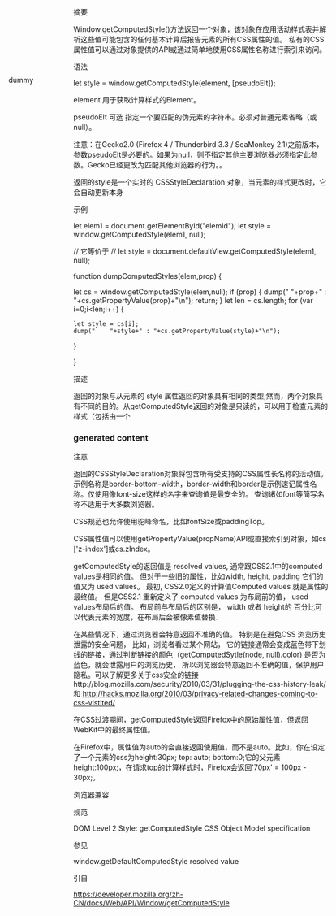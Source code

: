 摘要

Window.getComputedStyle()方法返回一个对象，该对象在应用活动样式表并解析这些值可能包含的任何基本计算后报告元素的所有CSS属性的值。 私有的CSS属性值可以通过对象提供的API或通过简单地使用CSS属性名称进行索引来访问。


语法

let style = window.getComputedStyle(element, [pseudoElt]);

element
 用于获取计算样式的Element。

pseudoElt 可选
指定一个要匹配的伪元素的字符串。必须对普通元素省略（或null）。

注意：在Gecko2.0 (Firefox 4 / Thunderbird 3.3 / SeaMonkey 2.1)之前版本，参数pseudoElt是必要的。如果为null，则不指定其他主要浏览器必须指定此参数。Gecko已经更改为匹配其他浏览器的行为。。

返回的style是一个实时的 CSSStyleDeclaration 对象，当元素的样式更改时，它会自动更新本身


示例

let elem1 = document.getElementById("elemId");
let style = window.getComputedStyle(elem1, null);

// 它等价于
// let style = document.defaultView.getComputedStyle(elem1, null);

<style>
 #elem-container{
   position: absolute;
   left:     100px;
   top:      200px;
   height:   100px;
 }
</style>

<div id="elem-container">dummy</div>
<div id="output"></div>  

<script>
  function getTheStyle(){
    let elem = document.getElementById("elem-container");
    let theCSSprop = window.getComputedStyle(elem,null).getPropertyValue("height");
    document.getElementById("output").innerHTML = theCSSprop;
   }
  getTheStyle();
</script>

function dumpComputedStyles(elem,prop) {

  let cs = window.getComputedStyle(elem,null);
  if (prop) {
    dump("    "+prop+" : "+cs.getPropertyValue(prop)+"\n");
    return;
  }
  let len = cs.length;
  for (var i=0;i<len;i++) {
 
    let style = cs[i];
    dump("    "+style+" : "+cs.getPropertyValue(style)+"\n");
  }

}



描述

返回的对象与从元素的 style  属性返回的对象具有相同的类型;然而，两个对象具有不同的目的。从getComputedStyle返回的对象是只读的，可以用于检查元素的样式（包括由一个<style>元素或一个外部样式表设置的那些样式）。elt.style对象应用于在特定元素上设置样式。

第一个参数必须是Element对象(传递一个非节点元素，如 一个#text 节点， 将会抛出一个错误). 从Gecko 1.9.2   (Firefox 3.6 / Thunderbird 3.1 / Fennec 1.0) 开始, 现在返回的一个在URL周围有引号的URL值，像这样： url("http://foo.com/bar.jpg").


defaultView

在许多在线的演示代码中，getComputedStyle是通过 document.defaultView 对象来调用的。大部分情况下，这是不需要的，因为可以直接通过window对象调用。但有一种情况，你必需要使用 defaultView,  那是在firefox3.6上访问子框架内的样式 。


与伪元素一起使用

getComputedStyle 可以从伪元素拉取样式信息 (比如, ::after, ::before, ::marker, ::line-marker—查看 详情 这里).

<style>
    h3::after {
        content: "rocks!";
    }
</style>

<h3>generated content</h3> 

<script>
    let h3 = document.querySelector('h3'), 
    result = getComputedStyle(h3, '::after').content;
    alert(`the generated content is: ${result}`);
    console.log(`the generated content is: ${result}`); 
    // the generated content is: "rocks!"
</script>


注意

返回的CSSStyleDeclaration对象将包含所有受支持的CSS属性长名称的活动值。示例名称是border-bottom-width，border-width和border是示例速记属性名称。仅使用像font-size这样的名字来查询值是最安全的。 查询诸如font等简写名称不适用于大多数浏览器。

CSS规范也允许使用驼峰命名，比如fontSize或paddingTop。

CSS属性值可以使用getPropertyValue(propName)API或直接索引到对象，如cs ['z-index']或cs.zIndex。

 

getComputedStyle的返回值是 resolved values,  通常跟CSS2.1中的computed values是相同的值。 但对于一些旧的属性，比如width, height, padding 它们的值又为 used values。 最初, CSS2.0定义的计算值Computed values 就是属性的最终值。 但是CSS2.1 重新定义了 computed values 为布局前的值， used values布局后的值。 布局前与布局后的区别是， width 或者 height的 百分比可以代表元素的宽度，在布局后会被像素值替换.

在某些情况下，通过浏览器会特意返回不准确的值。 特别是在避免CSS 浏览历史泄露的安全问题， 比如，浏览者看过某个网站， 它的链接通常会变成蓝色带下划线的链接，通过判断链接的颜色（getComputedSytle(node, null).color) 是否为蓝色，就会泄露用户的浏览历史， 所以浏览器会特意返回不准确的值，保护用户隐私。可以了解更多关于css安全的链接http://blog.mozilla.com/security/2010/03/31/plugging-the-css-history-leak/ 和 http://hacks.mozilla.org/2010/03/privacy-related-changes-coming-to-css-vistited/

在CSS过渡期间，getComputedStyle返回Firefox中的原始属性值，但返回WebKit中的最终属性值。

在Firefox中，属性值为auto的会直接返回使用值，而不是auto。比如，你在设定了一个元素的css为height:30px; top: auto; bottom:0;它的父元素height:100px;，在请求top的计算样式时，Firefox会返回'70px' = 100px - 30px;。


浏览器兼容


规范

DOM Level 2 Style: getComputedStyle
CSS Object Model specification


参见

window.getDefaultComputedStyle
resolved value



引自

https://developer.mozilla.org/zh-CN/docs/Web/API/Window/getComputedStyle